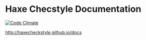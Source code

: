 # Haxe Checstyle Documentation

[![Code Climate](https://codeclimate.com/github/HaxeCheckstyle/docs/badges/gpa.svg)](https://codeclimate.com/github/HaxeCheckstyle/docs) 

http://haxecheckstyle.github.io/docs
